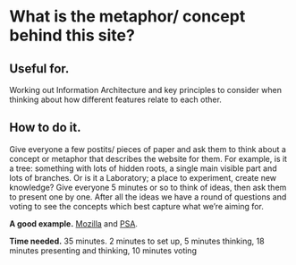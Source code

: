 # What is the metaphor/ concept behind this site?

## Useful for. 
Working out Information Architecture and key principles to consider when thinking about how different features relate to each other. 

## How to do it. 
Give everyone a few postits/ pieces of paper and ask them to think about a concept or metaphor that describes the website for them. For example, is it a tree: something with lots of hidden roots, a single main visible part and lots of branches. Or is it a Laboratory; a place to experiment, create new knowledge? Give everyone 5 minutes or so to think of ideas, then ask them to present one by one. After all the ideas we have a round of questions and voting to see the concepts which best capture what we’re aiming for.

**A good example.** [Mozilla](https://drive.google.com/drive/u/0/folders/0B9iu7Qcff3aBSjdhQ25TWEZxaFU) and [PSA](https://drive.google.com/drive/u/0/folders/1vWFCMzil_6NndzPfF989y2ZgZ68gNBeu).
 
**Time needed.** 35 minutes. 2 minutes to set up, 5 minutes thinking, 18 minutes presenting and thinking, 10 minutes voting
